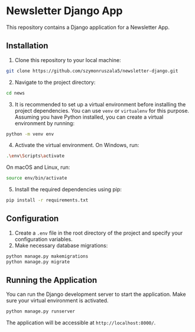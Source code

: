# Newsletter Django App

This repository contains a Django application for a Newsletter App.

## Installation
1. Clone this repository to your local machine:
```bash
git clone https://github.com/szymonruszala5/newsletter-django.git
```
2. Navigate to the project directory:
```bash
cd news
```
3. It is recommended to set up a virtual environment before installing the project dependencies. You can use `venv` or `virtualenv` for this purpose. Assuming you have Python installed, you can create a virtual environment by running:
```bash
python -m venv env
```
4. Activate the virtual environment. On Windows, run:
```bash
.\env\Scripts\activate
```
On macOS and Linux, run:
```bash
source env/bin/activate
```
5. Install the required dependencies using pip:
```bash
pip install -r requirements.txt
```
## Configuration
1. Create a `.env` file in the root directory of the project and specify your configuration variables.
2. Make necessary database migrations:
```bash
python manage.py makemigrations
python manage.py migrate
```
## Running the Application
You can run the Django development server to start the application. Make sure your virtual environment is activated.
```bash
python manage.py runserver
```
The application will be accessible at `http://localhost:8000/`.
